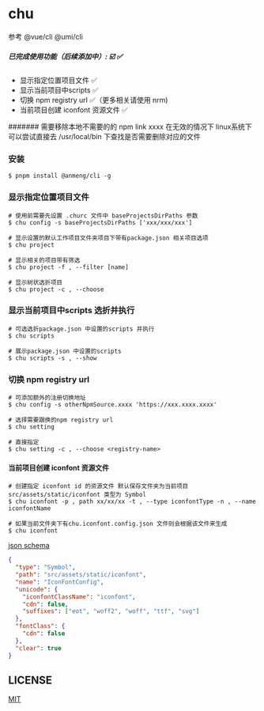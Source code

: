 # chu 

参考 @vue/cli @umi/cli
#####  已完成使用功能（后续添加中）:  ☑️ ✅

+ 显示指定位置项目文件 ✅
+ 显示当前项目中scripts ✅
+ 切换 npm registry url ✅（更多相关请使用 nrm)
+ 当前项目创建 iconfont 资源文件 ✅

#######
需要移除本地不需要的的 npm link xxxx 在无效的情况下  linux系统下可以尝试直接去 /usr/local/bin  下查找是否需要删除对应的文件

### 安装
```shell
$ pnpm install @anmeng/cli -g
```

### 显示指定位置项目文件
```shell
# 使用前需要先设置 .churc 文件中 baseProjectsDirPaths 参数
$ chu config -s baseProjectsDirPaths ['xxx/xxx/xxx']

# 显示设置的默认工作项目文件夹项目下带有package.json 相关项目选项
$ chu project 

# 显示相关的项目带有筛选
$ chu project -f , --filter [name]

# 显示树状选折项目
$ chu project -c , --choose
```

### 显示当前项目中scripts 选折并执行
```shell
# 可选选折package.json 中设置的scripts 并执行
$ chu scripts

# 展示package.json 中设置的scripts
$ chu scripts -s , --show
```

### 切换 npm registry url 
```shell
# 可添加额外的注册切换地址
$ chu config -s otherNpmSource.xxxx 'https://xxx.xxxx.xxxx'

# 选择需要跟换的npm registry url
$ chu setting 

# 直接指定
$ chu setting -c , --choose <registry-name>
```

#### 当前项目创建 iconfont 资源文件
```shell
# 创建指定 iconfont id 的资源文件 默认保存文件夹为当前项目 src/assets/static/iconfont 类型为 Symbol 
$ chu iconfont -p , path xx/xx/xx -t , --type iconfontType -n , --name iconfontName

# 如果当前文件夹下有chu.iconfont.config.json 文件则会根据该文件来生成
$ chu iconfont
```

[json schema](./packages/chu/config/chu.iconfont.schema.json)

```json
{
  "type": "Symbol",
  "path": "src/assets/static/iconfont",
  "name": "IconFontConfig",
  "unicode": {
    "iconfontClassName": "iconfont",
    "cdn": false,
    "suffixes": ["eot", "woff2", "woff", "ttf", "svg"]
  },
  "fontClass": {
    "cdn": false
  },
  "clear": true
}
```

## LICENSE

[MIT](./LICENSE)
